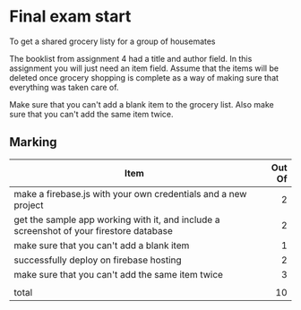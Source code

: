 # Final exam start
To get a shared grocery listy for a group of housemates

The booklist from assignment 4 had a title and author field. In this assignment you will just need an item field. Assume that the items will be deleted once grocery shopping is complete as a way of making sure that everything was taken care of.

Make sure that you can't add a blank item to the grocery list. Also make sure that you can't add the same item twice.

## Marking

|Item|Out Of|
|--|--:|
|make a firebase.js with your own credentials and a new project |2|
|get the sample app working with it, and include a screenshot of your firestore database|2|
|make sure that you can't add a blank item |1|
|successfully deploy on firebase hosting|2|
|make sure that you can't add the same item twice|3|
|||
|total|10|
